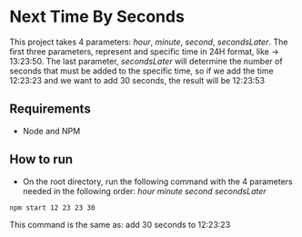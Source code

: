 # Next Time By Seconds

This project takes 4 parameters: _hour_, _minute_, _second_, _secondsLater_. The first three parameters, represent and specific time in 24H format, like -> 13:23:50. The last parameter, _secondsLater_ will determine the number of seconds that must be added to the specific time, so if we add the time 12:23:23 and we want to add 30 seconds, the result will be 12:23:53

## Requirements

- Node and NPM

## How to run

- On the root directory, run the following command with the 4 parameters needed in the following order: _hour_ _minute_ _second_ _secondsLater_

```
npm start 12 23 23 30
```

This command is the same as: add 30 seconds to 12:23:23
